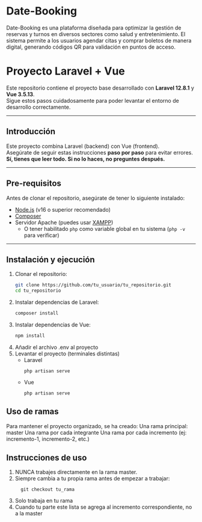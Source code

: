 # Date-Booking
Date-Booking es una plataforma diseñada para optimizar la gestión de reservas y turnos en diversos sectores como salud y entretenimiento. El sistema permite a los usuarios agendar citas y comprar boletos de manera digital, generando códigos QR para validación en puntos de acceso. 

# Proyecto Laravel + Vue

Este repositorio contiene el proyecto base desarrollado con **Laravel 12.8.1** y **Vue 3.5.13**.  
Sigue estos pasos cuidadosamente para poder levantar el entorno de desarrollo correctamente.

---

## Introducción

Este proyecto combina Laravel (backend) con Vue (frontend).  
Asegúrate de seguir estas instrucciones **paso por paso** para evitar errores.  
**Sí, tienes que leer todo. Si no lo haces, no preguntes después.**

---

## Pre-requisitos

Antes de clonar el repositorio, asegúrate de tener lo siguiente instalado:

- [Node.js](https://nodejs.org/) (v16 o superior recomendado)
- [Composer](https://getcomposer.org/)
- Servidor Apache (puedes usar [XAMPP](https://www.apachefriends.org/es/index.html))  
  - O tener habilitado `php` como variable global en tu sistema (`php -v` para verificar)

---

## Instalación y ejecución

1. Clonar el repositorio:
   ```bash
   git clone https://github.com/tu_usuario/tu_repositorio.git
   cd tu_repositorio
2. Instalar dependencias de Laravel:
   ```bash
   composer install
3. Instalar dependencias de Vue:
   ```bash
   npm install
4. Añadir el archivo .env al proyecto
5. Levantar el proyecto (terminales distintas)
   - Laravel
     ```
     php artisan serve
   - Vue
     ```
     php artisan serve
## Uso de ramas
Para mantener el proyecto organizado, se ha creado:
Una rama principal: master
Una rama por cada integrante
Una rama por cada incremento (ej: incremento-1, incremento-2, etc.)

## Instrucciones de uso
1. NUNCA trabajes directamente en la rama master.
2. Siempre cambia a tu propia rama antes de empezar a trabajar:
   ```
     git checkout tu_rama
3. Solo trabaja en tu rama
4. Cuando tu parte este lista se agrega al incremento correspondiente, no a la master
